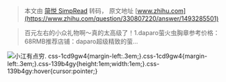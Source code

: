> 本文由 [简悦 SimpRead](http://ksria.com/simpread/) 转码， 原文地址 [www.zhihu.com](https://www.zhihu.com/question/330807220/answer/1493285501)

> 百元左右的小众礼物啊～真的太高级了！1.daparo萤火虫胸章参考价格：68RMB推荐店铺：daparo超级精致的萤…

![](https://pic2.zhimg.com/v2-5098ed452ec2c52bb4c50ca48182b549_xs.jpg?source=1940ef5c)小江有点穷. css-1cd9gw4{margin-left:.3em;}.css-1cd9gw4{margin-left:.3em;}.css-139b4gy{height:1em;width:1em;}.css-139b4gy:hover{cursor:pointer;}​
